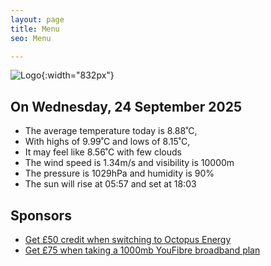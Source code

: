 ```yaml
---
layout: page
title: Menu
seo: Menu

---
```


![Logo](/images/logo.jpg){:width="832px"}

<!-- weather_marker starts -->
## On Wednesday, 24 September 2025

- The average temperature today is 8.88˚C,
- With highs of 9.99˚C and lows of 8.15˚C,
- It may feel like 8.56˚C with few clouds
- The wind speed is 1.34m/s and visibility is 10000m
- The pressure is 1029hPa and humidity is 90%
- The sun will rise at 05:57 and set at 18:03

<!-- weather_marker ends -->

## Sponsors

- [Get £50 credit when switching to Octopus Energy](https://bit.ly/3oD1nnS)
- [Get £75 when taking a 1000mb YouFibre broadband plan](https://aklam.io/91zWhU?)
